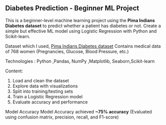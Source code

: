 ## Diabetes Prediction - Beginner ML Project

This is a beginner-level machine learning project using the **Pima Indians Diabetes dataset** to predict whether a patient has diabetes or not.
Create a simple but effective ML model using Logistic Regression with Python and Scikit-learn.

Dataset which I used, [Pima Indians Diabetes dataset](https://raw.githubusercontent.com/selva86/datasets/master/PimaIndiansDiabetes.csv)
Contains medical data of 768 women (Pregnancies, Glucose, Blood Pressure, etc.)

Technologies : Python ,Pandas, NumPy ,Matplotlib, Seaborn,Scikit-learn 

Content: 
1. Load and clean the dataset
2. Explore data with visualizations
3. Split into training/testing sets
4. Train a Logistic Regression model
5. Evaluate accuracy and performance


Model Accuracy
Model Accuracy achieved **~75% accuracy** (Evaluated using confusion matrix, precision, recall, and F1-score)

